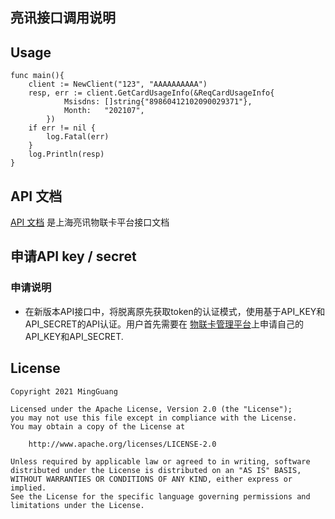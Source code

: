 ## 亮讯接口调用说明

## Usage

```
func main(){
    client := NewClient("123", "AAAAAAAAAA")
    resp, err := client.GetCardUsageInfo(&ReqCardUsageInfo{
    		Msisdns: []string{"89860412102090029371"},
    		Month:   "202107",
    	})
    if err != nil {
        log.Fatal(err)
    }
    log.Println(resp)
}
```

## API 文档

[API 文档](http://ec.upiot.net/api_doc/#_%E6%8E%A5%E5%8F%A3%E8%B0%83%E7%94%A8%E8%AF%B4%E6%98%8E) 是上海亮讯物联卡平台接口文档

## 申请API key / secret
### 申请说明
- 在新版本API接口中，将脱离原先获取token的认证模式，使用基于API_KEY和API_SECRET的API认证。用户首先需要在 [物联卡管理平台](http://ec.upiot.net/login/)上申请自己的API_KEY和API_SECRET.

## License

```
Copyright 2021 MingGuang

Licensed under the Apache License, Version 2.0 (the "License");
you may not use this file except in compliance with the License.
You may obtain a copy of the License at

    http://www.apache.org/licenses/LICENSE-2.0

Unless required by applicable law or agreed to in writing, software
distributed under the License is distributed on an "AS IS" BASIS,
WITHOUT WARRANTIES OR CONDITIONS OF ANY KIND, either express or implied.
See the License for the specific language governing permissions and
limitations under the License.
```